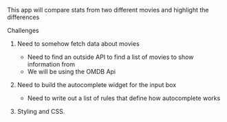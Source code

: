 This app will compare stats from two different movies and highlight the differences

Challenges

1. Need to somehow fetch data about movies
    - Need to find an outside API to find a list of movies to show information from
    - We will be using the OMDB Api

2. Need to build the autocomplete widget for the input box
    - Need to write out a list of rules that define how autocomplete works

3. Styling and CSS. 
